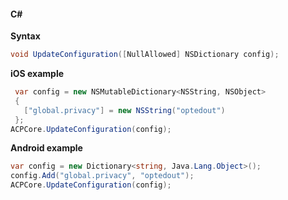 #### C#

**Syntax**

```csharp
void UpdateConfiguration([NullAllowed] NSDictionary config);
```

**iOS example**

```csharp
 var config = new NSMutableDictionary<NSString, NSObject>
 {
   ["global.privacy"] = new NSString("optedout")
 };
ACPCore.UpdateConfiguration(config);
```

**Android example**

```csharp
var config = new Dictionary<string, Java.Lang.Object>();
config.Add("global.privacy", "optedout");
ACPCore.UpdateConfiguration(config);
```